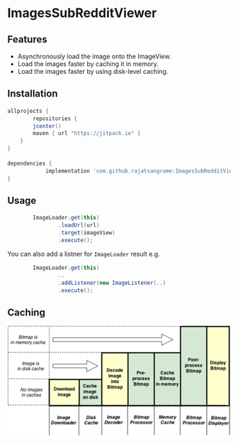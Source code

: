 # ImagesSubRedditViewer

## Features
 * Asynchronously load the image onto the ImageView.
 * Load the images faster by caching it in memory.
 * Load the images faster by using disk-level caching.

## Installation

```groovy
allprojects {
        repositories {
        jcenter()
        maven { url "https://jitpack.io" }
    }
}

dependencies {
	        implementation 'com.github.rajatsangrame:ImagesSubRedditViewer:1.0.0'
}
```

## Usage

```java
        ImageLoader.get(this)
                .loadUrl(url)
                .target(imageView)
                .execute();
```

You can also add a listner for `ImageLoader` result e.g.

```java
        ImageLoader.get(this)
                ..
                .addListener(new ImageListener(..)
                .execute();
```

## Caching
<img src="cache.png">








